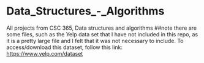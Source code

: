 # Data_Structures_-_Algorithms
All projects from CSC 365, Data structures and algorithms
##note
there are some files, such as the Yelp data set that I have not included in this
repo, as it is a pretty large file and I felt that it was not necessary to include.
To access/download this dataset, follow this link: https://www.yelp.com/dataset


